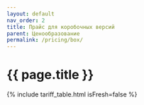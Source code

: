 ```yaml
---
layout: default
nav_order: 2
title: Прайс для коробочных версий
parent: Ценообразование
permalink: /pricing/box/
---
```


# {{ page.title }}

{% include tariff_table.html isFresh=false %}
